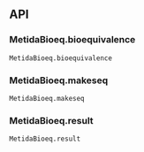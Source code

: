 
## API

### MetidaBioeq.bioequivalence
```@docs
MetidaBioeq.bioequivalence
```

### MetidaBioeq.makeseq
```@docs
MetidaBioeq.makeseq
```

### MetidaBioeq.result
```@docs
MetidaBioeq.result
```